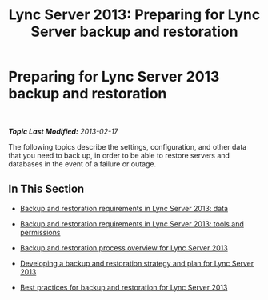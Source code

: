 ﻿---
title: 'Lync Server 2013: Preparing for Lync Server backup and restoration'
TOCTitle: Preparing for Lync Server backup and restoration
ms:assetid: 044623a1-948e-4957-b6e1-354d301ad505
ms:mtpsurl: https://technet.microsoft.com/en-us/library/Hh202159(v=OCS.15)
ms:contentKeyID: 51541442
ms.date: 07/23/2014
mtps_version: v=OCS.15
---

<div data-xmlns="http://www.w3.org/1999/xhtml">

<div class="topic" data-xmlns="http://www.w3.org/1999/xhtml" data-msxsl="urn:schemas-microsoft-com:xslt" data-cs="http://msdn.microsoft.com/en-us/">

<div data-asp="http://msdn2.microsoft.com/asp">

# Preparing for Lync Server 2013 backup and restoration

</div>

<div id="mainSection">

<div id="mainBody">

<span> </span>

_**Topic Last Modified:** 2013-02-17_

The following topics describe the settings, configuration, and other data that you need to back up, in order to be able to restore servers and databases in the event of a failure or outage.

<div>

## In This Section

  - [Backup and restoration requirements in Lync Server 2013: data](lync-server-2013-backup-and-restoration-requirements-data.md)

  - [Backup and restoration requirements in Lync Server 2013: tools and permissions](lync-server-2013-backup-and-restoration-requirements-tools-and-permissions.md)

  - [Backup and restoration process overview for Lync Server 2013](lync-server-2013-backup-and-restoration-process-overview.md)

  - [Developing a backup and restoration strategy and plan for Lync Server 2013](lync-server-2013-developing-a-backup-and-restoration-strategy-and-plan.md)

  - [Best practices for backup and restoration for Lync Server 2013](lync-server-2013-best-practices-for-backup-and-restoration.md)

</div>

</div>

<span> </span>

</div>

</div>

</div>

